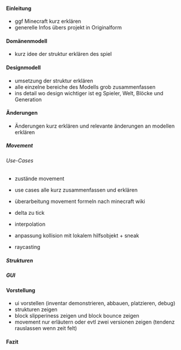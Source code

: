 #### Einleitung

- ggf Minecraft kurz erklären
- generelle Infos übers projekt in Originalform


#### Domänenmodell

- kurz idee der struktur erklären des spiel

#### Designmodell

- umsetzung der struktur erklären
- alle einzelne bereiche des Modells grob zusammenfassen
- ins detail wo design wichtiger ist eg Spieler, Welt, Blöcke und Generation

#### Änderungen

- Änderungen kurz erklären und relevante änderungen an modellen erklären

##### Movement

###### Use-Cases
- zustände movement
- use cases alle kurz zusammenfassen und erklären

- überarbeitung movement formeln nach minecraft wiki
- delta zu tick
- interpolation
- anpassung kollision mit lokalem hilfsobjekt + sneak
- raycasting

##### Strukturen

##### GUI

#### Vorstellung

- ui vorstellen (inventar demonstrieren, abbauen, platzieren, debug)
- strukturen zeigen
- block slipperiness zeigen und block bounce zeigen
- movement nur erläutern oder evtl zwei versionen zeigen (tendenz rauslassen wenn zeit felt)

#### Fazit





